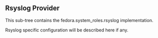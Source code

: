 ## Rsyslog Provider

This sub-tree contains the fedora.system_roles.rsyslog implementation.

Rsyslog specific configuration will be described here if any.

